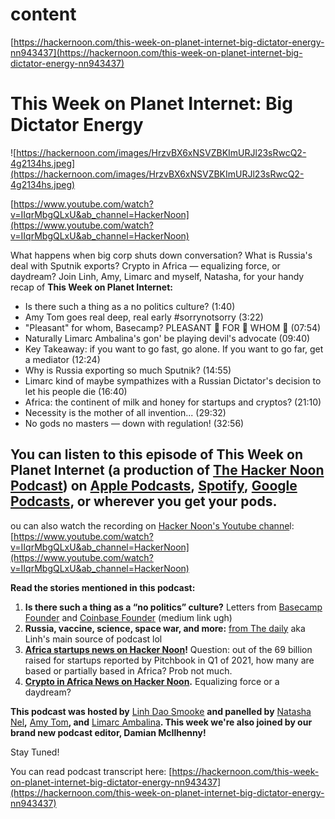 # content

[https://hackernoon.com/this-week-on-planet-internet-big-dictator-energy-nn943437](https://hackernoon.com/this-week-on-planet-internet-big-dictator-energy-nn943437)

# This Week on Planet Internet: Big Dictator Energy

![https://hackernoon.com/images/HrzvBX6xNSVZBKImURJl23sRwcQ2-4g2134hs.jpeg](https://hackernoon.com/images/HrzvBX6xNSVZBKImURJl23sRwcQ2-4g2134hs.jpeg)

[https://www.youtube.com/watch?v=IIqrMbgQLxU&ab_channel=HackerNoon](https://www.youtube.com/watch?v=IIqrMbgQLxU&ab_channel=HackerNoon)

What happens when big corp shuts down conversation? What is Russia's deal with Sputnik exports? Crypto in Africa — equalizing force, or daydream? Join Linh, Amy, Limarc and myself, Natasha, for your handy recap of **This Week on Planet Internet:**

- Is there such a thing as a no politics culture? (1:40)
- Amy Tom goes real deep, real early #sorrynotsorry (3:22)
- "Pleasant" for whom, Basecamp? PLEASANT 👏 FOR 👏 WHOM 👏 (07:54)
- Naturally Limarc Ambalina's gon' be playing devil's advocate (09:40)
- Key Takeaway: if you want to go fast, go alone. If you want to go far, get a mediator (12:24)
- Why is Russia exporting so much Sputnik? (14:55)
- Limarc kind of maybe sympathizes with a Russian Dictator's decision to let his people die (16:40)
- Africa: the continent of milk and honey for startups and cryptos? (21:10)
- Necessity is the mother of all invention... (29:32)
- No gods no masters — down with regulation! (32:56)

## You can listen to this episode of **This Week on Planet Internet** (a production of [The Hacker Noon Podcast](https://podcast.hackernoon.com/?ref=hackernoon.com)) on [Apple Podcasts](https://podcasts.apple.com/us/podcast/the-hackernoon-podcast/id1436233955?ref=hackernoon.com), [Spotify](https://open.spotify.com/show/783uO1WFfFxF44lLbizUJf?ref=hackernoon.com), [Google Podcasts](https://podcasts.google.com/feed/aHR0cHM6Ly9wb2RjYXN0LmhhY2tlcm5vb24uY29tL2ZlZWQueG1s?sa=X&ved=0CAMQ4aUDahcKEwio_t6r3Y_wAhUAAAAAHQAAAAAQAQ&ref=hackernoon.com), or wherever you get your pods.

ou can also watch the recording on [Hacker Noon's Youtube channe](https://youtu.be/HIRhnwiuCcI?ref=hackernoon.com)l: [https://www.youtube.com/watch?v=IIqrMbgQLxU&ab_channel=HackerNoon](https://www.youtube.com/watch?v=IIqrMbgQLxU&ab_channel=HackerNoon)

**Read the stories mentioned in this podcast:**

1. **Is there such a thing as a “no politics” culture?** Letters from [Basecamp Founder](https://world.hey.com/jason/changes-at-basecamp-7f32afc5?ref=hackernoon.com) and [Coinbase Founder](https://blog.coinbase.com/coinbase-is-a-mission-focused-company-af882df8804?gi=d00265f16919&ref=hackernoon.com) (medium link ugh)
2. **Russia, vaccine, science, space war, and more:** [from The daily](https://www.nytimes.com/2021/04/26/podcasts/the-daily/russia-vaccine-coronavirus-vladimir-putin.html?ref=hackernoon.com) aka Linh's main source of podcast lol
3. **[Africa startups news on Hacker Noon](https://hackernoon.com/why-africa-is-becoming-the-land-of-startup-opportunity-sf1i32lu?ref=hackernoon.com)!** Question: out of the 69 billion raised for startups reported by Pitchbook in Q1 of 2021, how many are based or partially based in Africa? Prob not much.
4. **[Crypto in Africa News on Hacker Noon](https://hackernoon.com/more-africans-walk-towards-financial-freedom-due-to-cryptocurrencies-552z33xu?ref=hackernoon.com).** Equalizing force or a daydream?

**This podcast was hosted by** [Linh Dao Smooke](https://hackernoon.com/u/linh?ref=hackernoon.com) **and panelled by** [Natasha Nel](https://hackernoon.com/u/natasha?ref=hackernoon.com)**,** [Amy Tom](https://hackernoon.com/u/amymtom?ref=hackernoon.com)**, and** [Limarc Ambalina](https://hackernoon.com/u/Limarc?ref=hackernoon.com)**. This week we're also joined by our brand new podcast editor, Damian McIlhenny!**

Stay Tuned!

You can read podcast transcript here: [https://hackernoon.com/this-week-on-planet-internet-big-dictator-energy-nn943437](https://hackernoon.com/this-week-on-planet-internet-big-dictator-energy-nn943437)